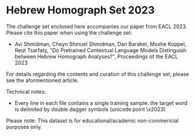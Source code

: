 # Hebrew Homograph Set 2023
The challenge set enclosed here accompanies our paper from EACL 2023. Please cite this paper when using the challenge set:

- Avi Shmidman, Cheyn Shmuel Shmidman, Dan Baraket, Moshe Koppel, Reut Tsarfaty, "Do Pretrained Contextual Language Models Distinguish between Hebrew Homograph Analyses?", Proceedings of the EACL 2023

For details regarding the contents and curation of this challenge set, please see the aformentioned article.

Technical notes:
* Every line in each file contains a single training sample. the target word is delimited by double dagger symbols (unicode point \x2023)

Please note: This dataset is for educational/academic non-commericial purposes only. 
